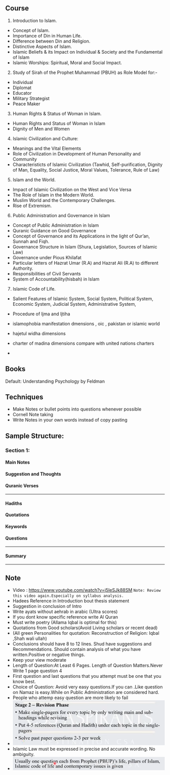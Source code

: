 ## Course

1. Introduction to Islam.
- Concept of Islam.
- Importance of Din in Human Life.
- Difference between Din and Religion.
- Distinctive Aspects of Islam.
- Islamic Beliefs & its Impact on Individual & Society and the Fundamental of Islam
- Islamic Worships: Spiritual, Moral and Social Impact.
2. Study of Sirah of the Prophet Muhammad (PBUH) as Role Model for:-
- Individual
- Diplomat
- Educator
- Military Strategist 
- Peace Maker
3. Human Rights & Status of Woman in Islam.
- Human Rights and Status of Woman in Islam
- Dignity of Men and Women
4. Islamic Civilization and Culture:
- Meanings and the Vital Elements
- Role of Civilization in Development of Human Personality and Community
- Characteristicts of Islamic Civilization (Tawhid, Self-purification, Dignity of Man, 
Equality, Social Justice, Moral Values, Tolerance, Rule of Law)
5. Islam and the World.
- Impact of Islamic Civilization on the West and Vice Versa
- The Role of Islam in the Modern World.
- Muslim World and the Contemporary Challenges.
- Rise of Extremism.
6. Public Administration and Governance in Islam
- Concept of Public Administration in Islam
- Quranic Guidance on Good Governance
- Concept of Governance and its Applications in the light of Qur’an, Sunnah and Fiqh.
- Governance Structure in Islam (Shura, Legislation, Sources of Islamic Law)
- Governance under Pious Khilafat
- Particular letters of Hazrat Umar (R.A) and Hazrat Ali (R.A) to different Authority.
- Responsibilities of Civil Servants
- System of Accountability(hisbah) in Islam
7. Islamic Code of Life.
- Salient Features of Islamic System, Social System, Political System, Economic 
System, Judicial System, Administrative System, 
- Procedure of Ijma and Ijtiha




- islamophobia manifestation dmensions , oic , pakistan or islamic world
- hajetul widha dimensions
- charter of madina dimensions compare with united nations charters
- 

## Books
Default: Understanding Psychology by Feldman

## Techniques
- Make Notes or bullet points into questions whenever possible 
- Cornell Note taking
- Write Notes in your own words instead of copy pasting 


## Sample Structure: 

### Section 1: 
#### Main Notes
#### Suggestion and Thoughts
#### Quranic Verses
---
#### Hadiths
#### Quotations
#### Keywords
#### Questions
---
#### Summary
---

## Note
- Video : https://www.youtube.com/watch?v=j5IeSJk88SM `Note: Review this video again.Especially on syllabus analysis.`
- Hadees Reference in Introduction bout thesis statement
- Suggestion in conclusion of Intro
- Write ayats without aehrab in arabic (Ultra scores)
- If you dont know specific reference write Al Quran 
- Must write poetry (Allama Iqbal is optimal for this)
- Quotations from Good scholars(Avoid Living scholars or recent dead)
- (All green Personalities for quotation: Reconstruction of Religion: Iqbal ,Shah wali ullah)
- Conclusions should have 8 to 12 lines. Shud have suggestions and Recommendations. Should contain analysis of what you have written.Positive or negative things.
- Keep your view moderate 
- Length of Question:At Least 6 Pages. Length of Question Matters.Never Write 1 page question 4
- First question and last questions that you attempt must be one that you know best.
- Choice of Question:  Avoid very easy questions.If you can .Like question on Namaz is easy.While on Public Administration are considered hard.
- People who attemp easy question are more likely to fail
- ![alt text](images/rev.PNG)
- Islamic Law must be expressed in precise and accurate wording. No ambiguity.
- ![alt text](images/must.PNG)